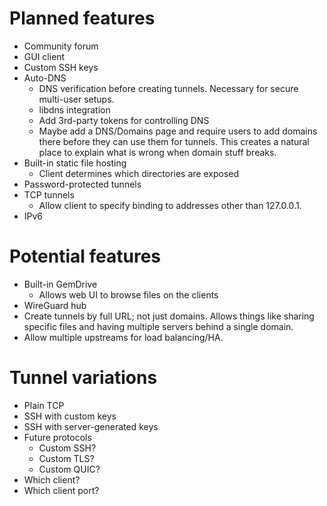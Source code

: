 # Planned features

* Community forum
* GUI client
* Custom SSH keys
* Auto-DNS
  * DNS verification before creating tunnels. Necessary for secure multi-user
    setups.
  * libdns integration
  * Add 3rd-party tokens for controlling DNS
  * Maybe add a DNS/Domains page and require users to add domains there before
    they can use them for tunnels. This creates a natural place to explain what
    is wrong when domain stuff breaks.
* Built-in static file hosting
  * Client determines which directories are exposed
* Password-protected tunnels
* TCP tunnels
  * Allow client to specify binding to addresses other than 127.0.0.1.
* IPv6


# Potential features

* Built-in GemDrive
  * Allows web UI to browse files on the clients
* WireGuard hub
* Create tunnels by full URL; not just domains. Allows things like sharing
  specific files and having multiple servers behind a single domain.
* Allow multiple upstreams for load balancing/HA.


# Tunnel variations

* Plain TCP
* SSH with custom keys
* SSH with server-generated keys
* Future protocols
  * Custom SSH?
  * Custom TLS?
  * Custom QUIC?
* Which client?
* Which client port?
